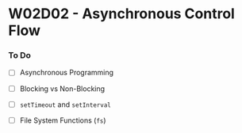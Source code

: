 # W02D02 - Asynchronous Control Flow

### To Do
* [ ] Asynchronous Programming
* [ ] Blocking vs Non-Blocking
* [ ] `setTimeout` and `setInterval`
* [ ] File System Functions (`fs`)


















# 

